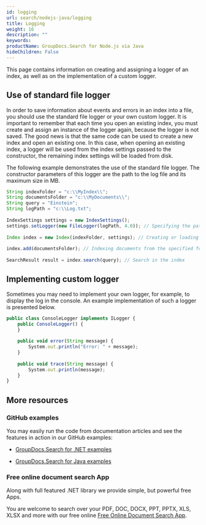 ```yaml
---
id: logging
url: search/nodejs-java/logging
title: Logging
weight: 16
description: ""
keywords: 
productName: GroupDocs.Search for Node.js via Java
hideChildren: False
---
```

This page contains information on creating and assigning a logger of an index, as well as on the implementation of a custom logger.

## Use of standard file logger

In order to save information about events and errors in an index into a file, you should use the standard file logger or your own custom logger. It is important to remember that each time you open an existing index, you must create and assign an instance of the logger again, because the logger is not saved. The good news is that the same code can be used to create a new index and open an existing one. In this case, when opening an existing index, a logger will be used from the index settings passed to the constructor, the remaining index settings will be loaded from disk.

The following example demonstrates the use of the standard file logger. The constructor parameters of this logger are the path to the log file and its maximum size in MB.

```javascript
String indexFolder = "c:\\MyIndex\\";
String documentsFolder = "c:\\MyDocuments\\";
String query = "Einstein";
String logPath = "c:\\Log.txt";
 
IndexSettings settings = new IndexSettings();
settings.setLogger(new FileLogger(logPath, 4.0)); // Specifying the path to the log file and a maximum length of 4 MB
 
Index index = new Index(indexFolder, settings); // Creating or loading an index from the specified folder
 
index.add(documentsFolder); // Indexing documents from the specified folder
 
SearchResult result = index.search(query); // Search in the index
```

## Implementing custom logger

Sometimes you may need to implement your own logger, for example, to display the log in the console. An example implementation of such a logger is presented below.

```javascript
public class ConsoleLogger implements ILogger {
    public ConsoleLogger() {
    }
 
    public void error(String message) {
        System.out.println("Error: " + message);
    }
 
    public void trace(String message) {
        System.out.println(message);
    }
}
```

## More resources

### GitHub examples

You may easily run the code from documentation articles and see the features in action in our GitHub examples:

*   [GroupDocs.Search for .NET examples](https://github.com/groupdocs-search/GroupDocs.Search-for-.NET)
    
*   [GroupDocs.Search for Java examples](https://github.com/groupdocs-search/GroupDocs.Search-for-Java)
    

### Free online document search App

Along with full featured .NET library we provide simple, but powerful free Apps.

You are welcome to search over your PDF, DOC, DOCX, PPT, PPTX, XLS, XLSX and more with our free online [Free Online Document Search App](https://products.groupdocs.app/search).
